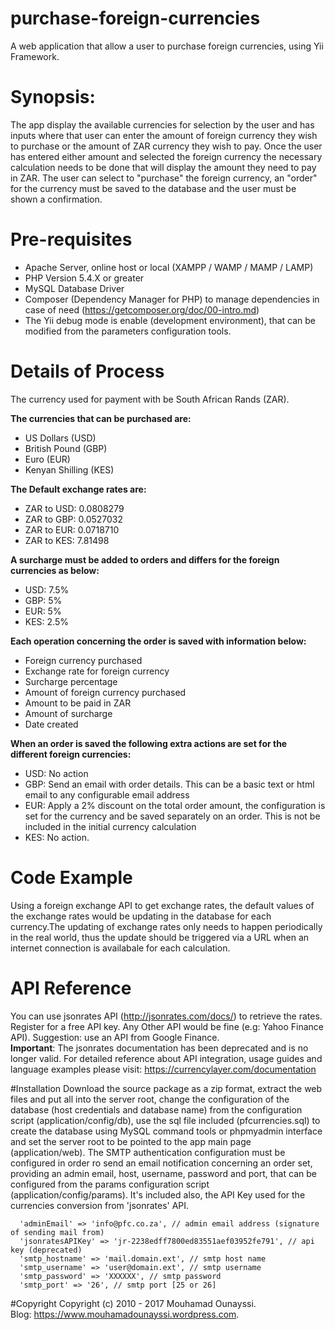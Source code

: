 # purchase-foreign-currencies
A web application that allow a user to purchase foreign currencies, using Yii Framework.
# Synopsis:
The app display the available currencies for selection by the user and has inputs where that user can enter the amount of foreign currency they wish to purchase or the amount of ZAR currency they wish to pay.
Once the user has entered either amount and selected the foreign currency the necessary calculation needs to be done that will display the amount they need to pay in ZAR.
The user can select to "purchase" the foreign currency, an "order" for the currency must be saved to the database and the user must be shown a confirmation.
# Pre-requisites
- Apache Server, online host or local (XAMPP / WAMP / MAMP / LAMP)
- PHP Version 5.4.X or greater
- MySQL Database Driver
- Composer (Dependency Manager for PHP) to manage dependencies in case of need (https://getcomposer.org/doc/00-intro.md)
- The Yii debug mode is enable (development environment), that can be modified from the parameters configuration tools. 

# Details of Process
The currency used for payment with be South African Rands (ZAR).

**The currencies that can be purchased are:** 
- US Dollars (USD)
- British Pound (GBP)
- Euro (EUR)
- Kenyan Shilling (KES)

**The Default exchange rates are:**
- ZAR to USD: 0.0808279
- ZAR to GBP: 0.0527032
- ZAR to EUR: 0.0718710
- ZAR to KES: 7.81498

**A surcharge must be added to orders and differs for the foreign currencies as below:**
- USD: 7.5%
- GBP: 5%
- EUR: 5%
- KES: 2.5%

**Each operation concerning the order is saved with information below:**
- Foreign currency purchased
- Exchange rate for foreign currency
- Surcharge percentage
- Amount of foreign currency purchased
- Amount to be paid in ZAR
- Amount of surcharge
- Date created

**When an order is saved the following extra actions are set for the different foreign currencies:**
- USD: No action
- GBP: Send an email with order details. This can be a basic text or html email to any configurable email address
- EUR: Apply a 2% discount on the total order amount, the configuration is set for the currency and be saved separately on an order. This is not be included in the initial currency calculation
- KES: No action.

# Code Example
Using a foreign exchange API to get exchange rates, the default values of the exchange rates would be updating in the database for each currency.The updating of exchange rates only needs to happen periodically in the real world, thus the update should be triggered via a URL when an internet connection is availabale for each calculation.

# API Reference

You can use jsonrates API (http://jsonrates.com/docs/) to retrieve the rates. Register for a free API key. Any Other API would be fine (e.g: Yahoo Finance API). Suggestion: use an API from Google Finance.<br>
**Important**: The jsonrates documentation has been deprecated and is no longer valid. For detailed reference about API integration, usage guides and language examples please visit: https://currencylayer.com/documentation

#Installation
Download the source package as a zip format, extract the web files and put all into the server root, change the configuration of the database (host credentials and database name) from the configuration script (application/config/db), use the sql file included (pfcurrencies.sql) to create the database using MySQL command tools or phpmyadmin interface  and set the server root to be pointed to the app main page (application/web).
The SMTP authentication configuration must be configured in order ro send an email notification concerning an order set, providing an admin email, host, username, password and port, that can be configured from the params configuration script (application/config/params). It's included also, the API Key used for the currencies conversion from 'jsonrates' API.

```
  'adminEmail' => 'info@pfc.co.za', // admin email address (signature of sending mail from)
  'jsonratesAPIKey' => 'jr-2238edff7800ed83551aef03952fe791', // api key (deprecated)
  'smtp_hostname' => 'mail.domain.ext', // smtp host name
  'smtp_username' => 'user@domain.ext', // smtp username
  'smtp_password' => 'XXXXXX', // smtp password
  'smtp_port' => '26', // smtp port [25 or 26]
```

#Copyright
Copyright (c) 2010 - 2017 Mouhamad Ounayssi.<br>
Blog: https://www.mouhamadounayssi.wordpress.com.
